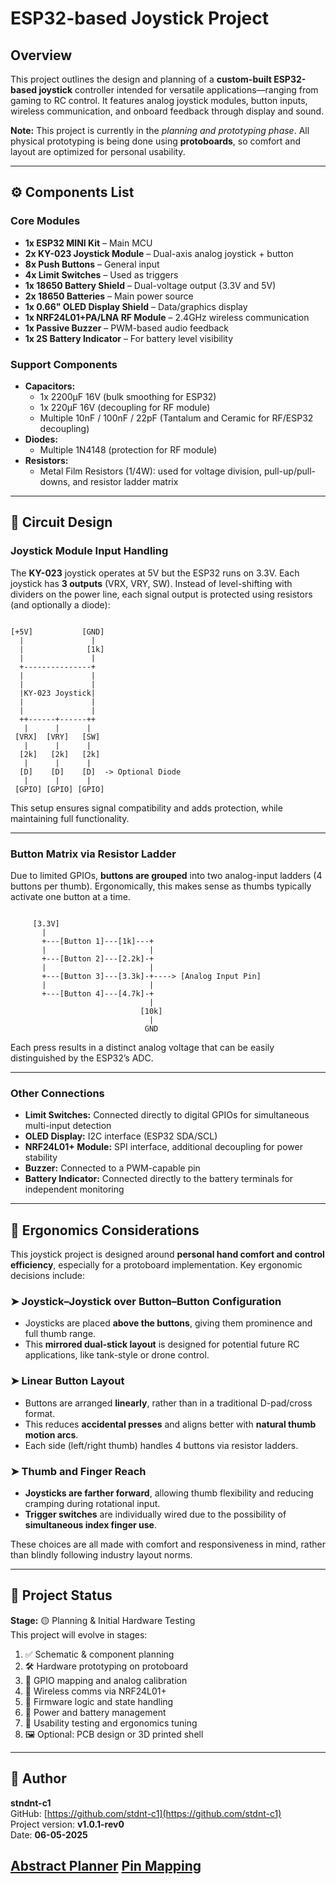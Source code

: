 # ESP32-based Joystick Project

## Overview
This project outlines the design and planning of a **custom-built ESP32-based joystick** controller intended for versatile applications—ranging from gaming to RC control. It features analog joystick modules, button inputs, wireless communication, and onboard feedback through display and sound.

**Note:** This project is currently in the *planning and prototyping phase*. All physical prototyping is being done using **protoboards**, so comfort and layout are optimized for personal usability.

---

## ⚙️ Components List

### Core Modules
- **1x ESP32 MINI Kit** – Main MCU
- **2x KY-023 Joystick Module** – Dual-axis analog joystick + button
- **8x Push Buttons** – General input
- **4x Limit Switches** – Used as triggers
- **1x 18650 Battery Shield** – Dual-voltage output (3.3V and 5V)
- **2x 18650 Batteries** – Main power source
- **1x 0.66" OLED Display Shield** – Data/graphics display
- **1x NRF24L01+PA/LNA RF Module** – 2.4GHz wireless communication
- **1x Passive Buzzer** – PWM-based audio feedback
- **1x 2S Battery Indicator** – For battery level visibility

### Support Components
- **Capacitors:**
  - 1x 2200µF 16V (bulk smoothing for ESP32)
  - 1x 220µF 16V (decoupling for RF module)
  - Multiple 10nF / 100nF / 22pF (Tantalum and Ceramic for RF/ESP32 decoupling)
- **Diodes:**
  - Multiple 1N4148 (protection for RF module)
- **Resistors:**
  - Metal Film Resistors (1/4W): used for voltage division, pull-up/pull-downs, and resistor ladder matrix

---

## 🔌 Circuit Design

### Joystick Module Input Handling
The **KY-023** joystick operates at 5V but the ESP32 runs on 3.3V. Each joystick has **3 outputs** (VRX, VRY, SW). Instead of level-shifting with dividers on the power line, each signal output is protected using resistors (and optionally a diode):

```

[+5V]           [GND]
  |               |  
  |              [1k]
  |               |  
  +---------------+  
  |               |  
  |               |  
  |KY-023 Joystick|  
  |               |  
  |               |  
  ++------+------++  
   |      |      |   
 [VRX]  [VRY]   [SW] 
   |      |      |   
  [2k]   [2k]   [2k] 
   |      |      |   
  [D]    [D]    [D]  -> Optional Diode
   |      |      |
 [GPIO] [GPIO] [GPIO]

```

This setup ensures signal compatibility and adds protection, while maintaining full functionality.

---

### Button Matrix via Resistor Ladder
Due to limited GPIOs, **buttons are grouped** into two analog-input ladders (4 buttons per thumb). Ergonomically, this makes sense as thumbs typically activate one button at a time.

```

     [3.3V]
       |
       +---[Button 1]---[1k]---+
       |                       |
       +---[Button 2]---[2.2k]-+
       |                       |
       +---[Button 3]---[3.3k]-+----> [Analog Input Pin]
       |                       |
       +---[Button 4]---[4.7k]-+
                               |
                             [10k]
                               |
                              GND

```

Each press results in a distinct analog voltage that can be easily distinguished by the ESP32’s ADC.

---

### Other Connections
- **Limit Switches:** Connected directly to digital GPIOs for simultaneous multi-input detection
- **OLED Display:** I2C interface (ESP32 SDA/SCL)
- **NRF24L01+ Module:** SPI interface, additional decoupling for power stability
- **Buzzer:** Connected to a PWM-capable pin
- **Battery Indicator:** Connected directly to the battery terminals for independent monitoring

---

## 🧠 Ergonomics Considerations

This joystick project is designed around **personal hand comfort and control efficiency**, especially for a protoboard implementation. Key ergonomic decisions include:

### ➤ **Joystick–Joystick over Button–Button Configuration**
- Joysticks are placed **above the buttons**, giving them prominence and full thumb range.
- This **mirrored dual-stick layout** is designed for potential future RC applications, like tank-style or drone control.

### ➤ **Linear Button Layout**
- Buttons are arranged **linearly**, rather than in a traditional D-pad/cross format.
- This reduces **accidental presses** and aligns better with **natural thumb motion arcs**.
- Each side (left/right thumb) handles 4 buttons via resistor ladders.

### ➤ **Thumb and Finger Reach**
- **Joysticks are farther forward**, allowing thumb flexibility and reducing cramping during rotational input.
- **Trigger switches** are individually wired due to the possibility of **simultaneous index finger use**.

These choices are all made with comfort and responsiveness in mind, rather than blindly following industry layout norms.

---

## 🧪 Project Status

**Stage:** 🟡 Planning & Initial Hardware Testing  
This project will evolve in stages:

1. ✅ Schematic & component planning  
2. 🛠️ Hardware prototyping on protoboard  
3. 🔌 GPIO mapping and analog calibration  
4. 📡 Wireless comms via NRF24L01+  
5. 🧠 Firmware logic and state handling  
6. 🔋 Power and battery management  
7. 🧪 Usability testing and ergonomics tuning  
8. 🖼️ Optional: PCB design or 3D printed shell

---

## 📢 Author

**stndnt-c1**  
GitHub: [https://github.com/stdnt-c1](https://github.com/stdnt-c1)  
Project version: **v1.0.1-rev0**  
Date: **06-05-2025**

[Abstract Planner](JoyStickPlan.ino)
[Pin Mapping](PinPlanning.md)
---